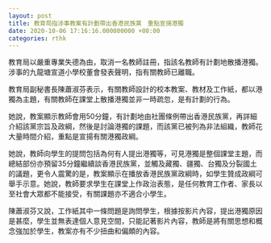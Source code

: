 ```yaml
---
layout: post
title: 教育局指涉事教案有計劃帶出香港民族黨　重點宣揚港獨
date: 2020-10-06 17:16:16.000000000 +08:00
categories: rthk
---
```


教育局以嚴重專業失德為由，取消一名教師註冊，指該名教師有計劃地散播港獨。涉事的九龍塘宣道小學校董會發表聲明，指有關教師已離職。

教育局副秘書長陳蕭淑芬表示，有關教師設計的校本教案、教材及工作紙，都以港獨為主題，有關教師在課堂上散播港獨並非一時疏忽，是有計劃的行為。

她說，教案顯示教師會用50分鐘，有計劃地由社團條例帶出香港民族黨，再詳細介紹該黨宗旨及政綱，然後是討論港獨的課題，而該黨已被列為非法組織，教師花大量時間介紹，重點是宣揚有關港獨政綱。

她說，教師向學生的提問包括為何有人提出港獨等，可見港獨是整個課堂主題，而總結部份亦預留35分鐘繼續談香港民族黨，並觸及藏獨、疆獨、台獨及分裂國土的議題，更令人震驚的是，教案顯示在播放香港民族黨政綱時，如學生贊成政綱可舉手示意。她說，教師要求學生在課堂上作政治表態，是任何教育工作者、家長以至社會大眾都不能接受，有關課題亦不適合小學生。

陳蕭淑芬又說，工作紙其中一條問題是詢問學生，根據按影片內容，提出港獨原因是甚麼，學生並無表達個人意見空間，只能記著影片內容，教師是將有關思想和概念強加於學生，教案亦有不少扭曲和偏頗的內容。

